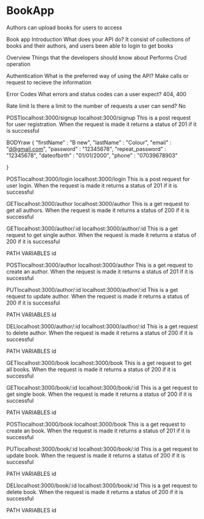 # BookApp
Authors can upload books for users to access

Book app
Introduction
What does your API do? It consist of collections of books and their authors, and users been able to login to get books

Overview
Things that the developers should know about Performs Crud operation

Authentication
What is the preferred way of using the API? Make calls or request to recieve the information

Error Codes
What errors and status codes can a user expect? 404, 400

Rate limit
Is there a limit to the number of requests a user can send? No

POSTlocalhost:3000/signup
localhost:3000/signup
This is a post request for user registration. When the request is made it returns a status of 201 if it is successful

BODYraw
{
    "firstName" : "B new",
    "lastName" : "Colour",
    "email" : "d@gmail.com",
    "password" : "12345678",
    "repeat_password" : "12345678",
    "dateofbirth" : "01/01/2000",
    "phone" : "07039678903"

}


POSTlocalhost:3000/login
localhost:3000/login
This is a post request for user login. When the request is made it returns a status of 201 if it is successful



GETlocalhost:3000/author
localhost:3000/author
This is a get request to get all authors. When the request is made it returns a status of 200 if it is successful




GETlocalhost:3000/author/:id
localhost:3000/author/:id
This is a get request to get single author. When the request is made it returns a status of 200 if it is successful

PATH VARIABLES
id



POSTlocalhost:3000/author
localhost:3000/author
This is a get request to create an author. When the request is made it returns a status of 201 if it is successful




PUTlocalhost:3000/author/:id
localhost:3000/author/:id
This is a get request to update author. When the request is made it returns a status of 200 if it is successful

PATH VARIABLES
id



DELlocalhost:3000/author/:id
localhost:3000/author/:id
This is a get request to delete author. When the request is made it returns a status of 200 if it is successful

PATH VARIABLES
id



GETlocalhost:3000/book
localhost:3000/book
This is a get request to get all books. When the request is made it returns a status of 200 if it is successful




GETlocalhost:3000/book/:id
localhost:3000/book/:id
This is a get request to get single book. When the request is made it returns a status of 200 if it is successful

PATH VARIABLES
id



POSTlocalhost:3000/book
localhost:3000/book
This is a get request to create an book. When the request is made it returns a status of 201 if it is successful



PUTlocalhost:3000/book/:id
localhost:3000/book/:id
This is a get request to update book. When the request is made it returns a status of 200 if it is successful

PATH VARIABLES
id



DELlocalhost:3000/book/:id
localhost:3000/book/:id
This is a get request to delete book. When the request is made it returns a status of 200 if it is successful

PATH VARIABLES
id
